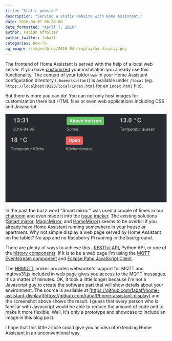 ```yaml
---
title: "Static website"
description: "Serving a static website with Home Assistant."
date: 2016-04-07 06:28:00
date_formatted: "April 7, 2016"
author: Fabian Affolter
author_twitter: fabaff
categories: How-To
og_image: /images/blog/2016-04-display/ha-display.png
---
```


The frontend of Home Assistant is served with the help of a local web server. If you have [customized](/getting-started/devices/#customizing-devices-and-services) your installation you already use this functionality. The content of your folder `www` in your Home Assistant configuration directory (`.homeassistant`) is available under `/local` (eg. `https://localhost:8123/local/index.html` for an `index.html` file).

But there is more you can do! You can not only host images for customization there but HTML files or even web applications including CSS and Javascript.

<p class='img'>
<img src='/images/blog/2016-04-display/ha-display.png' />
</p>

<!--more-->

In the past the buzz word "Smart mirror" was used a couple of times in our [chatroom](https://discord.gg/c5DvZ4e) and even made it into the [issue tracker](https://github.com/home-assistant/home-assistant/issues/1392). The existing solutions ([Smart mirror](https://docs.smart-mirror.io/), [MagicMirror](https://michaelteeuw.nl/tagged/magicmirror), and [HomeMirror](https://github.com/HannahMitt/HomeMirror)) seems to be overkill if you already have Home Assistant running somewhere in your house or apartment. Why not simple display a web page served by Home Assistant on the tablet? No app and no Raspberry Pi running in the background.

There are plenty of ways to achieve this...[RESTful API](/developers/rest_api/), ~~Python API~~, or one of the [history components](/integrations/#history). If it is to be a web page I'm using the [MQTT Eventstream component](/integrations/mqtt_eventstream/) and [Eclipse Paho JavaScript Client](https://www.eclipse.org/paho/clients/js/).

The [HBMQTT](https://pypi.org/pypi/hbmqtt) broker provides websockets support for MQTT and mqttws31.js included in web page gives you access to the MQTT messages. It's a matter of minutes. OK, it took a little longer because I'm not a Javascript guy to create the software part that will show details about your environment. The source is available at [https://github.com/fabaff/home-assistant-display](https://github.com/fabaff/home-assistant-display) and the screenshot above shows the result. I guess that every person who is familiar with Javascript would be able to reduce the amount of code and to make it more flexible. Well, it's only a prototype and showcase to include an image in this blog post.

I hope that this little article could give you an idea of extending Home Assistant in an unconventional way.

